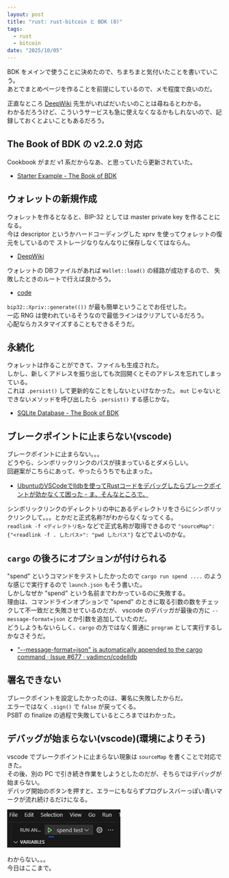 ```yaml
---
layout: post
title: "rust: rust-bitcoin と BDK (8)"
tags:
  - rust
  - bitcoin
date: "2025/10/05"
---
```


BDK をメインで使うことに決めたので、ちまちまと気付いたことを書いていこう。  
あとでまとめページを作ることを前提にしているので、メモ程度で良いのだ。

正直なところ [DeepWiki](https://deepwiki.com/bitcoindevkit/bdk_wallet) 先生がいればだいたいのことは尋ねるとわかる。  
わかるだろうけど、こういうサービスも急に使えなくなるかもしれないので、記録しておくとよいこともあるだろう。

## The Book of BDK の v2.2.0 対応

Cookbook がまだ v1 系だからなあ、と思っていたら更新されていた。

* [Starter Example - The Book of BDK](https://bookofbdk.com/cookbook/starter-example/)

## ウォレットの新規作成

ウォレットを作るとなると、BIP-32 としては master private key を作ることになる。  
今は descriptor というかハードコーディングした xprv を使ってウォレットの復元をしているので
ストレージなりなんなりに保存しなくてはならん。

* [DeepWiki](https://deepwiki.com/search/wallet_14bc5dd9-b5af-4b1f-991e-ce8e06076e54)

ウォレットの DBファイルがあれば `Wallet::load()` の経路が成功するので、
失敗したときのルートで行えば良かろう。

* [code](https://github.com/hirokuma/bdk-example/blob/e060686a3a6e6e8be8630c5664b7f740bd787273/src/segwit/wallet.rs#L35-L44)

`bip32::Xpriv::generate(())` が最も簡単ということでお任せした。  
一応 RNG は使われているそうなので最低ラインはクリアしているだろう。  
心配ならカスタマイズすることもできるそうだ。

## 永続化

ウォレットは作ることができて、ファイルも生成された。  
しかし、新しくアドレスを振り出しても次回開くとそのアドレスを忘れてしまっている。  
これは `.persist()` して更新的なことをしないといけなかった。
`mut` じゃないとできないメソッドを呼び出したら `.persist()` する感じかな。

* [SQLite Database - The Book of BDK](https://bookofbdk.com/cookbook/persistence/sqlite/)

## ブレークポイントに止まらない(vscode)

ブレークポイントに止まらない。。。  
どうやら、シンボリックリンクのパスが挟まっているとダメらしい。  
回避案がこちらにあって、やったらうちでも止まった。

* [UbuntuのVSCodeでlldbを使ってRustコードをデバッグしたらブレークポイントが効かなくて困った - ま、そんなところで。](https://zv-louis.hatenablog.com/entry/2021/07/06/102907)

シンボリックリンクのディレクトリの中にあるディレクトリをさらにシンボリックリンクして。。。とかだと正式名称?がわからなくなってくる。  
`readlink -f <ディレクトリ名>` などで正式名称が取得できるので `"sourceMap": {"<readlink -f . したパス>": "pwd したパス"}` などでよいのかな。

## `cargo` の後ろにオプションが付けられる

"spend" というコマンドをテストしたかったので `cargo run spend ....` のような感じで実行するので `launch.json` もそう書いた。  
しかしなぜか "spend" という名前までわかっているのに失敗する。  
理由は、コマンドラインオプションで "spend" のときに取る引数の数をチェックして不一致だと失敗させているのだが、
vscode のデバッガが最後の方に `--message-format=json` とか引数を追加していたのだ。  
どうしようもないらしく、`cargo` の方ではなく普通に `program` として実行するしかなさそうだ。

* ["--message-format=json" is automatically appended to the cargo command · Issue #677 · vadimcn/codelldb](https://github.com/vadimcn/codelldb/issues/677)

## 署名できない

ブレークポイントを設定したかったのは、署名に失敗したからだ。  
エラーではなく `.sign()` で `false` が戻ってくる。  
PSBT の finalize の過程で失敗しているところまではわかった。

## デバッグが始まらない(vscode)(環境によりそう)

vscode でブレークポイントに止まらない現象は `sourceMap` を書くことで対応できた。  
その後、別の PC で引き続き作業をしようとしたのだが、そちらではデバッグが始まらない。  
デバッグ開始のボタンを押すと、エラーにもならずプログレスバーっぽい青いマークが流れ続けるだけになる。

![image](images/20251005b-1.png)

わからない。。。  
今日はここまで。
